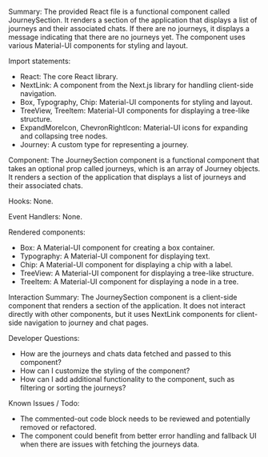 Summary:
The provided React file is a functional component called JourneySection. It renders a section of the application that displays a list of journeys and their associated chats. If there are no journeys, it displays a message indicating that there are no journeys yet. The component uses various Material-UI components for styling and layout.

Import statements:
- React: The core React library.
- NextLink: A component from the Next.js library for handling client-side navigation.
- Box, Typography, Chip: Material-UI components for styling and layout.
- TreeView, TreeItem: Material-UI components for displaying a tree-like structure.
- ExpandMoreIcon, ChevronRightIcon: Material-UI icons for expanding and collapsing tree nodes.
- Journey: A custom type for representing a journey.

Component:
The JourneySection component is a functional component that takes an optional prop called journeys, which is an array of Journey objects. It renders a section of the application that displays a list of journeys and their associated chats.

Hooks:
None.

Event Handlers:
None.

Rendered components:
- Box: A Material-UI component for creating a box container.
- Typography: A Material-UI component for displaying text.
- Chip: A Material-UI component for displaying a chip with a label.
- TreeView: A Material-UI component for displaying a tree-like structure.
- TreeItem: A Material-UI component for displaying a node in a tree.

Interaction Summary:
The JourneySection component is a client-side component that renders a section of the application. It does not interact directly with other components, but it uses NextLink components for client-side navigation to journey and chat pages.

Developer Questions:
- How are the journeys and chats data fetched and passed to this component?
- How can I customize the styling of the component?
- How can I add additional functionality to the component, such as filtering or sorting the journeys?

Known Issues / Todo:
- The commented-out code block needs to be reviewed and potentially removed or refactored.
- The component could benefit from better error handling and fallback UI when there are issues with fetching the journeys data.